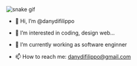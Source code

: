 ![snake gif](https://github.com/danydifilippo/danydifilippo/blob/output/github-contribution-grid-snake.gif)

- 👋 Hi, I’m @danydifilippo
- 👀 I’m interested in coding, design web...
- 🌱 I’m currently working as software enginner 

- 📫 How to reach me: danydifilippo@gmail.com
